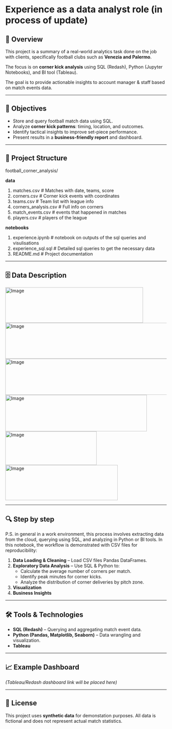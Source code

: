 # Experience as a data analyst role (in process of update)

## 📌 Overview

This project is a summary of a real-world analytics task done on the job with clients, specifically football clubs such as **Venezia and Palermo**.  

The focus is on **corner kick analysis** using SQL (Redash), Python (Jupyter Notebooks), and BI tool (Tableau).  

The goal is to provide actionable insights to account manager & staff based on match events data.

---

## 🎯 Objectives

- Store and query football match data using SQL.
- Analyze **corner kick patterns**: timing, location, and outcomes.
- Identify tactical insights to improve set-piece performance.
- Present results in a **business-friendly report** and dashboard.

---

## 📂 Project Structure

football_corner_analysis/

**data**
1. matches.csv # Matches with date, teams, score
2. corners.csv # Corner kick events with coordinates
3. teams.csv # Team list with league info
4. corners_analysis.csv # Full info on corners
5. match_events.csv # events that happened in matches
6. players.csv # players of the league

**notebooks**
1. experience.ipynb # notebook on outputs of the sql queries and visulisations
2. experience_sql.sql # Detailed sql queries to get the necessary data
3. README.md # Project documentation

---

## 🗄 Data Description


<img width="430" height="111" alt="Image" src="https://github.com/user-attachments/assets/2e14043e-4f8c-4cfb-8486-0e4820088881" />
<img width="1020" height="112" alt="Image" src="https://github.com/user-attachments/assets/23d09767-b39d-4a08-94d8-3e0cc9665682" />
<img width="782" height="113" alt="Image" src="https://github.com/user-attachments/assets/0768102a-de5d-4a99-bea6-fe24922a0269" />
<img width="442" height="114" alt="Image" src="https://github.com/user-attachments/assets/67d8f5dd-541d-4737-84d3-154a57617b25" />
<img width="285" height="105" alt="Image" src="https://github.com/user-attachments/assets/28fe5075-38ff-4724-838e-3fed95244fe6" />
<img width="351" height="110" alt="Image" src="https://github.com/user-attachments/assets/f1f77d57-487a-4042-85f5-321e32d62951" />


---

## 🔍 Step by step

P.S. in general in a work environment, this process involves extracting data from the cloud, querying using SQL, and analyzing in Python or BI tools. In this notebook, the workflow is demonstrated with CSV files for reproducibility: 

1. **Data Loading & Cleaning** – Load CSV files Pandas DataFrames.
2. **Exploratory Data Analysis** – Use SQL & Python to:
   - Calculate the average number of corners per match.
   - Identify peak minutes for corner kicks.
   - Analyze the distribution of corner deliveries by pitch zone.
3. **Visualization**
4. **Business Insights**

---

## 🛠 Tools & Technologies
- **SQL (Redash)** – Querying and aggregating match event data.
- **Python (Pandas, Matplotlib, Seaborn)** – Data wrangling and visualization.
- **Tableau**

---

## 📈 Example Dashboard

*(Tableau/Redash dashboard link will be placed here)*

---

## 📜 License

This project uses **synthetic data** for demonstation purposes. All data is fictional and does not represent actual match statistics.

